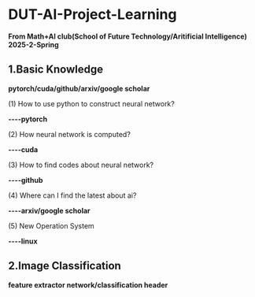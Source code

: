 # DUT-AI-Project-Learning
**From Math+AI club(School of Future Technology/Aritificial Intelligence) 2025-2-Spring**

## 1.Basic Knowledge
**pytorch/cuda/github/arxiv/google scholar**

(1) How to use python to construct neural network?
           
**----pytorch**

(2) How neural network  is computed?

**----cuda**

(3) How to find codes about neural network?
           
**----github**

(4) Where can I find the latest about ai?
           
**----arxiv/google scholar**

(5) New Operation System

**----linux**
## 2.Image Classification

**feature extractor network/classification header**

